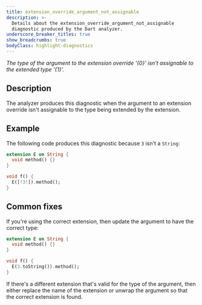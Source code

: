 ```yaml
---
title: extension_override_argument_not_assignable
description: >-
  Details about the extension_override_argument_not_assignable
  diagnostic produced by the Dart analyzer.
underscore_breaker_titles: true
show_breadcrumbs: true
bodyClass: highlight-diagnostics
---
```


_The type of the argument to the extension override '{0}' isn't assignable to
the extended type '{1}'._

## Description

The analyzer produces this diagnostic when the argument to an extension
override isn't assignable to the type being extended by the extension.

## Example

The following code produces this diagnostic because `3` isn't a `String`:

```dart
extension E on String {
  void method() {}
}

void f() {
  E([!3!]).method();
}
```

## Common fixes

If you're using the correct extension, then update the argument to have the
correct type:

```dart
extension E on String {
  void method() {}
}

void f() {
  E(3.toString()).method();
}
```

If there's a different extension that's valid for the type of the argument,
then either replace the name of the extension or unwrap the argument so
that the correct extension is found.
